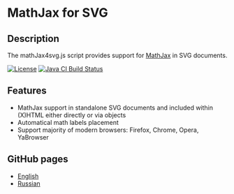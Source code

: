 # MathJax for SVG

## Description

The mathJax4svg.js script provides support for
[MathJax](https://github.com/mathjax/MathJax) in SVG documents.

[![License](https://img.shields.io/badge/license-zlib%2Fpng-blue.svg)](http://opensource.org/licenses/Zlib)
[![Java CI Build Status](https://github.com/urbic/mathjax4svg/actions/workflows/build.yml/badge.svg)](https://github.com/urbic/mathjax4svg/actions/workflows/build.yml)

## Features
* MathJax support in standalone SVG documents and included within (X)HTML either directly or via objects
* Automatical math labels placement
* Support majority of modern browsers: Firefox, Chrome, Opera, YaBrowser

## GitHub pages
* [English](https://urbic.github.io/mathjax4svg/MathJax4SVG-en.xhtml)
* [Russian](https://urbic.github.io/mathjax4svg/MathJax4SVG-ru.xhtml)

